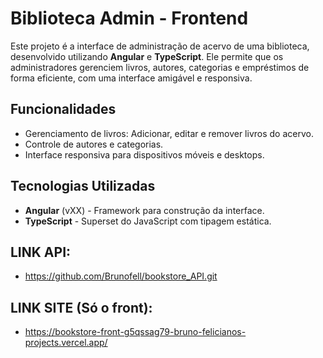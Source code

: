 # Biblioteca Admin - Frontend

Este projeto é a interface de administração de acervo de uma biblioteca, desenvolvido utilizando **Angular** e **TypeScript**. Ele permite que os administradores gerenciem livros, autores, categorias e empréstimos de forma eficiente, com uma interface amigável e responsiva.

## Funcionalidades

- Gerenciamento de livros: Adicionar, editar e remover livros do acervo.
- Controle de autores e categorias.
- Interface responsiva para dispositivos móveis e desktops.

## Tecnologias Utilizadas

- **Angular** (vXX) - Framework para construção da interface.
- **TypeScript** - Superset do JavaScript com tipagem estática.
  
## LINK API:
 - https://github.com/Brunofell/bookstore_API.git

## LINK SITE (Só o front):
  - https://bookstore-front-g5qssag79-bruno-felicianos-projects.vercel.app/
